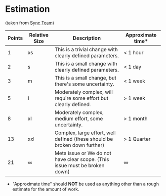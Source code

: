 # Estimation

(taken from [Sync
Team](https://mana.mozilla.org/wiki/pages/viewpage.action?spaceKey=CLOUDSERVICES&title=Sprint+Planning))

|Points | Relative Size | Description | Approximate time* |
|--|--|--|--|
1   | xs | This is a trivial change with clearly defined parameters. | < 1 hour
2   | s  | This is a small change with clearly defined parameters.   | < 1 day
3	| m  | This is a small change, but there's some uncertainty. | < 1 week
5	| l  | Moderately complex, will require some effort but clearly defined. | > 1 week
8	| xl | Moderately complex, medium effort, some uncertainty. | > 1 month
13	| xxl| Complex, large effort, well defined (these should be broken down further) | > 1 Quarter
21 | ∞  | Meta issue or We do not have clear scope. (This issue must be broken down) | ∞

* "Approximate time" should **NOT** be used as anything other than a rough estimate for the amount of work. 


